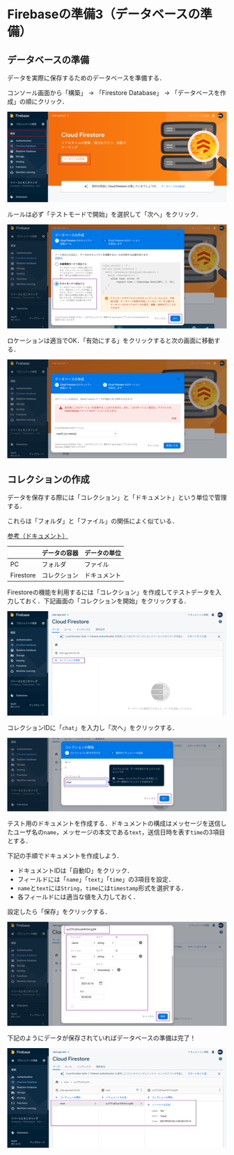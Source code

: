 # Firebaseの準備3（データベースの準備）

## データベースの準備

データを実際に保存するためのデータベースを準備する．

コンソール画面から「構築」 -> 「Firestore Database」 -> 「データベースを作成」の順にクリック．

![db準備](./img/20210616123536.png)

ルールは必ず「テストモードで開始」を選択して「次へ」をクリック．

![dbルール設定](./img/20210616123750.png)

ロケーションは適当でOK．「有効にする」をクリックすると次の画面に移動する．

![dbロケーション設定](./img/20210616123858.png)


## コレクションの作成

データを保存する際には「コレクション」と「ドキュメント」という単位で管理する．

これらは「フォルダ」と「ファイル」の関係によく似ている．

[参考（ドキュメント）](https://firebase.google.com/docs/firestore/data-model?hl=ja)

||データの容器|データの単位|
|--|--|--|
|PC|フォルダ|ファイル|
|Firestore|コレクション|ドキュメント|


Firestoreの機能を利用するには「コレクション」を作成してテストデータを入力しておく．下記画面の「コレクションを開始」をクリックする．

![コレクション開始](./img/20210616124349.png)

コレクションIDに「`chat`」を入力し「次へ」をクリックする．

![コレクション作成](./img/20210616124917.png)

テスト用のドキュメントを作成する．ドキュメントの構成はメッセージを送信したユーザ名の`name`，メッセージの本文である`text`，送信日時を表す`time`の3項目とする．

下記の手順でドキュメントを作成しよう．

- ドキュメントIDは「自動ID」をクリック．
- フィールドには「`name`」「`text`」「`time`」の3項目を設定．
- `name`と`text`には`String`，`time`には`timestamp`形式を選択する．
- 各フィールドには適当な値を入力しておく．

設定したら「保存」をクリックする．

![ドキュメント作成](./img/20210616125231.png)

下記のようにデータが保存されていればデータベースの準備は完了！

![データ確認](./img/20210616125644.png)

